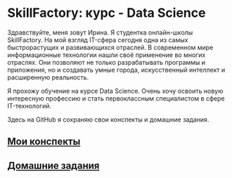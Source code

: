 # SkillFactory: курс - Data Science

Здравствуйте, меня зовут Ирина. Я студентка онлайн-школы SkillFactory. На мой взгляд IT-сфера сегодня одна из самых быстрорастущих и развивающихся отраслей. В современном мире информационные технологии нашли своё применение во многих отраслях. Они позволяют не только разрабатывать программы и приложения, но и создавать умные города, искусственный интеллект и расширенную реальность.

Я прохожу обучение на курсе Data Science. Очень хочу освоить новую интересную профессию и стать первоклассным специалистом в сфере IT-технологий.

Здесь на GitHub я сохраняю свои конспекты и  домашние задания.

## [Мои конспекты](https://github.com/Irina-Kondratenko/SkillFactory/blob/main/Documents/Getting-started.md)

## [Домашние задания](https://github.com/Irina-Kondratenko/SkillFactory/blob/main/Documents/Homework.md)